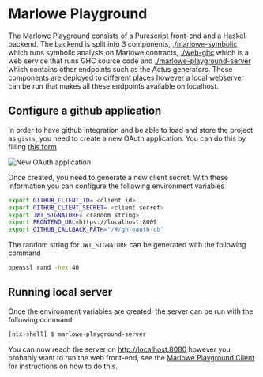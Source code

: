 # Marlowe Playground

The Marlowe Playground consists of a Purescript front-end and a Haskell backend. The backend is split into 3 components, [./marlowe-symbolic](../marlowe-symbolic) which runs symbolic analysis on Marlowe contracts, [./web-ghc](../web-ghc) which is a web service that runs GHC source code and [./marlowe-playground-server](../marlowe-playground-server) which contains other endpoints such as the Actus generators. These components are deployed to different places however a local webserver can be run that makes all these endpoints available on localhost.

## Configure a github application
In order to have github integration and be able to load and store the project as `gists`, you need to create a new OAuth application. You can do this by filling [this form](https://github.com/settings/applications/new)

![New OAuth application](docs/img/create-new-oauth.png)

Once created, you need to generate a new client secret. With these information you can configure the following environment variables

```bash
export GITHUB_CLIENT_ID= <client id>
export GITHUB_CLIENT_SECRET= <client secret>
export JWT_SIGNATURE= <random string>
export FRONTEND_URL=https://localhost:8009
export GITHUB_CALLBACK_PATH="/#/gh-oauth-cb"
```

The random string for `JWT_SIGNATURE` can be generated with the following command

```bash
openssl rand -hex 40
```

## Running local server

Once the environment variables are created, the server can be run with the following command:
```bash
[nix-shell] $ marlowe-playground-server 
```

You can now reach the server on [http://localhost:8080]() however you probably want to run the web front-end, see the [Marlowe Playground Client](../marlowe-playground-client/README.md) for instructions on how to do this.
